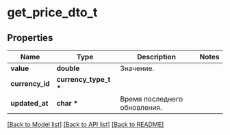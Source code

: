 # get_price_dto_t

## Properties
Name | Type | Description | Notes
------------ | ------------- | ------------- | -------------
**value** | **double** | Значение. | 
**currency_id** | **currency_type_t \*** |  | 
**updated_at** | **char \*** | Время последнего обновления. | 

[[Back to Model list]](../README.md#documentation-for-models) [[Back to API list]](../README.md#documentation-for-api-endpoints) [[Back to README]](../README.md)



